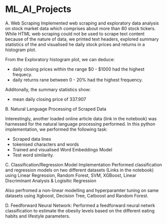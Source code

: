 # ML_AI_Projects

A. Web Scraping
Implemented web scraping and exploratory data analysis on stock market data which comprises about more than 80 stock tickers. While HTML web scraping could not be used to scrape text content because of the nature of data, we printed text headers, explored summary statistics of the and visualised he daily stock prices and returns in a histogram plot.

From the Exploratory histogram plot, we can deduce:
- daily closing prices within the range $0 - $1000 had the highest frequecy.
- daily returns rane between 0 - 20% had the highest frequency.

Additonally, the summary statistics show:
- mean daily closing price of 337.907


B. Natural Language Processing of Scraped Data
  
Interestingly, another loaded online article data (link in the notebook) was harnessed for the natural language processing performed. In this python implementation, we performed the following task:
- Scraped data lines
- tokenised characters and words
- Trained and visualised Word Embeddings Model
- Test word similarity.

C. Classification/Regression Model Implementation
Performed classification and regression models on two different datasets (Links in the notebook) using Linear Regression, Random Forest, SVM, XGBoost, Linear Discriminant Analysis & Logisitic Regression

Also perfromed a non-linear modelling and hyperparamter tuning on same datasets using Xgboost, Decision Tree, Catboost and Random Forest.

D. Feedforward Neural Network:
Performed a feedforward neural netwrk classification to estimate the obesity levels based on the different eating habits and lifestyle parameters.
